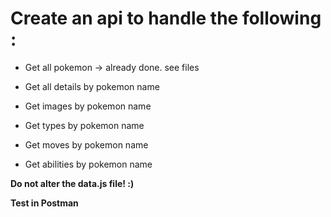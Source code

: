 # Create an api to handle the following :

- Get all pokemon -> already done. see files

- Get all details  by pokemon name
- Get images       by pokemon name
- Get types        by pokemon name
- Get moves        by pokemon name
- Get abilities    by pokemon name

**Do not alter the data.js file!  :)**

**Test in Postman**


